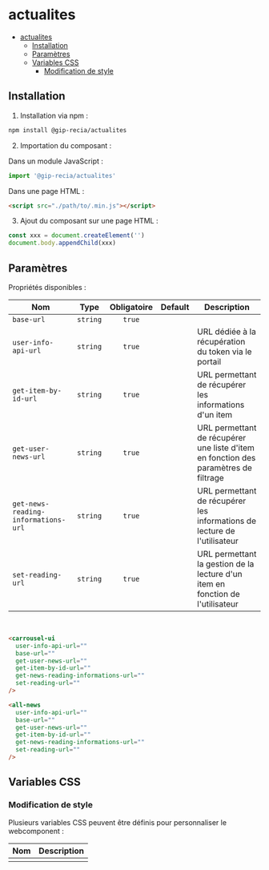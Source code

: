 # actualites

- [actualites](#actualites)
  - [Installation](#installation)
  - [Paramètres](#paramètres)
  - [Variables CSS](#variables-css)
    - [Modification de style](#modification-de-style)

## Installation

1. Installation via npm :

```sh
npm install @gip-recia/actualites
```

2. Importation du composant :

Dans un module JavaScript :

```js
import '@gip-recia/actualites'
```

Dans une page HTML :

```html
<script src="./path/to/.min.js"></script>
```

3. Ajout du composant sur une page HTML :

```js
const xxx = document.createElement('')
document.body.appendChild(xxx)
```

## Paramètres

Propriétés disponibles :

| Nom                                 |   Type   | Obligatoire | Default | Description                                                                         |
| ----------------------------------- | :------: | :---------: | :-----: | ----------------------------------------------------------------------------------- |
| `base-url`                          | `string` |   `true`    |         |                                                                                     |
| `user-info-api-url`                 | `string` |   `true`    |         | URL dédiée à la récupération du token via le portail                                |
| `get-item-by-id-url`                | `string` |   `true`    |         | URL permettant de récupérer les informations d'un item                              |
| `get-user-news-url`                 | `string` |   `true`    |         | URL permettant de récupérer une liste d'item en fonction des paramètres de filtrage |
| `get-news-reading-informations-url` | `string` |   `true`    |         | URL permettant de récupérer les informations de lecture de l'utilisateur            |
| `set-reading-url`                   | `string` |   `true`    |         | URL permettant la gestion de la lecture d'un item en fonction de l'utilisateur      |

<br/>

```html
<carrousel-ui
  user-info-api-url=""
  base-url=""
  get-user-news-url=""
  get-item-by-id-url=""
  get-news-reading-informations-url=""
  set-reading-url=""
/>
```

```html
<all-news
  user-info-api-url=""
  base-url=""
  get-user-news-url=""
  get-item-by-id-url=""
  get-news-reading-informations-url=""
  set-reading-url=""
/>
```

## Variables CSS

### Modification de style

Plusieurs variables CSS peuvent être définis pour personnaliser le webcomponent :

| Nom | Description |
| --- | ----------- |
|     |             |
